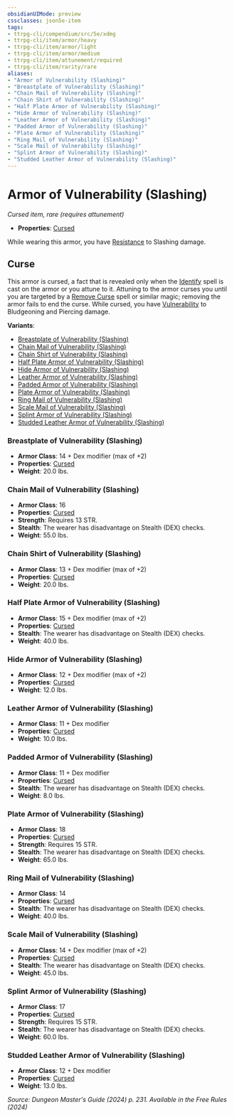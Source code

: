 ```yaml
---
obsidianUIMode: preview
cssclasses: json5e-item
tags:
- ttrpg-cli/compendium/src/5e/xdmg
- ttrpg-cli/item/armor/heavy
- ttrpg-cli/item/armor/light
- ttrpg-cli/item/armor/medium
- ttrpg-cli/item/attunement/required
- ttrpg-cli/item/rarity/rare
aliases: 
- "Armor of Vulnerability (Slashing)"
- "Breastplate of Vulnerability (Slashing)"
- "Chain Mail of Vulnerability (Slashing)"
- "Chain Shirt of Vulnerability (Slashing)"
- "Half Plate Armor of Vulnerability (Slashing)"
- "Hide Armor of Vulnerability (Slashing)"
- "Leather Armor of Vulnerability (Slashing)"
- "Padded Armor of Vulnerability (Slashing)"
- "Plate Armor of Vulnerability (Slashing)"
- "Ring Mail of Vulnerability (Slashing)"
- "Scale Mail of Vulnerability (Slashing)"
- "Splint Armor of Vulnerability (Slashing)"
- "Studded Leather Armor of Vulnerability (Slashing)"
---
```

# Armor of Vulnerability (Slashing)
*Cursed item, rare (requires attunement)*  


- **Properties**: [Cursed](Misc%20Files/CLI/rules/item-properties.md#Cursed%20Items)

While wearing this armor, you have [Resistance](Misc%20Files/CLI/rules/variant-rules/resistance-xphb.md) to Slashing damage.

## Curse

This armor is cursed, a fact that is revealed only when the [Identify](Misc%20Files/CLI/compendium/spells/identify-xphb.md) spell is cast on the armor or you attune to it. Attuning to the armor curses you until you are targeted by a [Remove Curse](Misc%20Files/CLI/compendium/spells/remove-curse-xphb.md) spell or similar magic; removing the armor fails to end the curse. While cursed, you have [Vulnerability](Misc%20Files/CLI/rules/variant-rules/vulnerability-xphb.md) to Bludgeoning and Piercing damage.

**Variants**:
- [Breastplate of Vulnerability (Slashing)](#Breastplate%20of%20Vulnerability%20(Slashing))
- [Chain Mail of Vulnerability (Slashing)](#Chain%20Mail%20of%20Vulnerability%20(Slashing))
- [Chain Shirt of Vulnerability (Slashing)](#Chain%20Shirt%20of%20Vulnerability%20(Slashing))
- [Half Plate Armor of Vulnerability (Slashing)](#Half%20Plate%20Armor%20of%20Vulnerability%20(Slashing))
- [Hide Armor of Vulnerability (Slashing)](#Hide%20Armor%20of%20Vulnerability%20(Slashing))
- [Leather Armor of Vulnerability (Slashing)](#Leather%20Armor%20of%20Vulnerability%20(Slashing))
- [Padded Armor of Vulnerability (Slashing)](#Padded%20Armor%20of%20Vulnerability%20(Slashing))
- [Plate Armor of Vulnerability (Slashing)](#Plate%20Armor%20of%20Vulnerability%20(Slashing))
- [Ring Mail of Vulnerability (Slashing)](#Ring%20Mail%20of%20Vulnerability%20(Slashing))
- [Scale Mail of Vulnerability (Slashing)](#Scale%20Mail%20of%20Vulnerability%20(Slashing))
- [Splint Armor of Vulnerability (Slashing)](#Splint%20Armor%20of%20Vulnerability%20(Slashing))
- [Studded Leather Armor of Vulnerability (Slashing)](#Studded%20Leather%20Armor%20of%20Vulnerability%20(Slashing))

### Breastplate of Vulnerability (Slashing)

- **Armor Class**: 14 + Dex modifier (max of +2)
- **Properties**: [Cursed](Misc%20Files/CLI/rules/item-properties.md#Cursed%20Items)
- **Weight**: 20.0 lbs.

### Chain Mail of Vulnerability (Slashing)

- **Armor Class**: 16
- **Properties**: [Cursed](Misc%20Files/CLI/rules/item-properties.md#Cursed%20Items)
- **Strength**: Requires 13 STR.
- **Stealth**: The wearer has disadvantage on Stealth (DEX) checks.
- **Weight**: 55.0 lbs.

### Chain Shirt of Vulnerability (Slashing)

- **Armor Class**: 13 + Dex modifier (max of +2)
- **Properties**: [Cursed](Misc%20Files/CLI/rules/item-properties.md#Cursed%20Items)
- **Weight**: 20.0 lbs.

### Half Plate Armor of Vulnerability (Slashing)

- **Armor Class**: 15 + Dex modifier (max of +2)
- **Properties**: [Cursed](Misc%20Files/CLI/rules/item-properties.md#Cursed%20Items)
- **Stealth**: The wearer has disadvantage on Stealth (DEX) checks.
- **Weight**: 40.0 lbs.

### Hide Armor of Vulnerability (Slashing)

- **Armor Class**: 12 + Dex modifier (max of +2)
- **Properties**: [Cursed](Misc%20Files/CLI/rules/item-properties.md#Cursed%20Items)
- **Weight**: 12.0 lbs.

### Leather Armor of Vulnerability (Slashing)

- **Armor Class**: 11 + Dex modifier
- **Properties**: [Cursed](Misc%20Files/CLI/rules/item-properties.md#Cursed%20Items)
- **Weight**: 10.0 lbs.

### Padded Armor of Vulnerability (Slashing)

- **Armor Class**: 11 + Dex modifier
- **Properties**: [Cursed](Misc%20Files/CLI/rules/item-properties.md#Cursed%20Items)
- **Stealth**: The wearer has disadvantage on Stealth (DEX) checks.
- **Weight**: 8.0 lbs.

### Plate Armor of Vulnerability (Slashing)

- **Armor Class**: 18
- **Properties**: [Cursed](Misc%20Files/CLI/rules/item-properties.md#Cursed%20Items)
- **Strength**: Requires 15 STR.
- **Stealth**: The wearer has disadvantage on Stealth (DEX) checks.
- **Weight**: 65.0 lbs.

### Ring Mail of Vulnerability (Slashing)

- **Armor Class**: 14
- **Properties**: [Cursed](Misc%20Files/CLI/rules/item-properties.md#Cursed%20Items)
- **Stealth**: The wearer has disadvantage on Stealth (DEX) checks.
- **Weight**: 40.0 lbs.

### Scale Mail of Vulnerability (Slashing)

- **Armor Class**: 14 + Dex modifier (max of +2)
- **Properties**: [Cursed](Misc%20Files/CLI/rules/item-properties.md#Cursed%20Items)
- **Stealth**: The wearer has disadvantage on Stealth (DEX) checks.
- **Weight**: 45.0 lbs.

### Splint Armor of Vulnerability (Slashing)

- **Armor Class**: 17
- **Properties**: [Cursed](Misc%20Files/CLI/rules/item-properties.md#Cursed%20Items)
- **Strength**: Requires 15 STR.
- **Stealth**: The wearer has disadvantage on Stealth (DEX) checks.
- **Weight**: 60.0 lbs.

### Studded Leather Armor of Vulnerability (Slashing)

- **Armor Class**: 12 + Dex modifier
- **Properties**: [Cursed](Misc%20Files/CLI/rules/item-properties.md#Cursed%20Items)
- **Weight**: 13.0 lbs.


*Source: Dungeon Master's Guide (2024) p. 231. Available in the Free Rules (2024)*